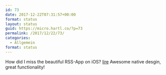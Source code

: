 ```yaml
---
id: 73
date: 2017-12-22T07:31:57+00:00
format: status
layout: status
guid: https://micro.hartl.co/?p=73
permalink: /2017/12/22/73/
categories:
  - Allgemein
format: status
---
```

How did I miss the beautiful RSS-App on iOS? [lire](https://itunes.apple.com/de/app/lire-volltext-rss/id550441545?mt=8) Awesome native desgin, great functionality!